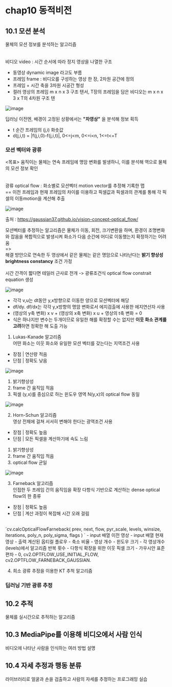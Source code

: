 # chap10 동적비전

## 10.1 모션 분석
물체의 모션 정보를 분석하는 알고리즘     
</br>   
비디오 video : 시간 순서에 따라 정지 영상을 나열한 구조
- 동영상 dynamic image 라고도 부름
- 프레임 frame : 비디오를 구성하는 영상 한 장, 2차원 공간에 정의
- 프레임 + 시간 축을 3차원 시공간 형성
- 컬러 영상의 프레임 m x n x 3 구조 텐서, T장의 프레임을 담은 비디오는 m x n x 3 x T의 4차원 구조 텐

![image](https://user-images.githubusercontent.com/109460178/230826555-a15d9048-c47f-4a54-b076-2f9a408fafec.png)

딥러닝 이전엔, 배경이 고정된 상황에서는 **"차영상"** 을 분석해 정보 획득
- t 순간 프레임의 (j,i) 화솟값
- d(j,i,t) = |f(j,i,0)-f(j,i,t)|, 0<=j<m, 0<=i<n, 1<=t<=T

### 모션 벡터와 광류
<목표> 움직이는 물체는 연속 프레임에 명암 변화를 발생하니, 이를 분석해 역으로 물체의 모션 정보 확인     
</br>   
광류 optical flow : 화소별로 모션벡터 motion vector를 추정해 기록한 맵     
== 이전 프레임과 현재 프레임의 차이를 이용하고 픽셀값과 픽셀과의 관계를 통해 각 픽셀의 이동motion을 계산해 추출 

![image](https://user-images.githubusercontent.com/109460178/230829666-2ef6ce34-2e00-46bb-948b-df0fa05be354.png)

출처 : https://gaussian37.github.io/vision-concept-optical_flow/

모션벡터를 추정하는 알고리즘은 물체가 이동, 회전, 크기변환을 하며, 환경이 조명변화와 잡음을 복합적으로 발생시켜 화소가 다음 순간에 어디로 이동했는지 확정하기는 어려움        
=>    
해결 방안으로 연속한 두 영상에서 같은 물체는 같은 명암으로 나타난다는 **밝기 향상성 brightness constancy** 조건 가정     
<br>
시간 간격이 짧다면 테일러 근사로 전개 -> 광류조건식 optical flow constrait equation 생성

![image](https://user-images.githubusercontent.com/109460178/230828050-20fdccc1-9f01-43b2-be85-932c4a7a70cb.png)

+ 각각 v,u는 dt동안 y,x방향으로 이동한 양으로 모션벡터에 해당
+ df/dy. df/dx는 각각 y,x방향의 명암 변화로서 에지검출에 사용한 에지연산자 사용
+ (영상의 y축 변화) x v + (영상의 x축 변화) x u + 영상의 t축 변화 = 0
+ 식은 하나지만 변수는 두개이므로 유일한 해를 확정할 수는 없지만 **이웃 화소 관계를 고려**하면 정확한 해 도출 가능

1. Lukas-Kanade 알고리즘   
  어떤 화소는 이웃 화소와 유일한 모션 벡터를 갖는다는 지역조건 사용    
  - 장점 | 연산량 적음  
  - 단점 | 정확도 낮음

![image](https://user-images.githubusercontent.com/109460178/230831582-fe7a564a-c7a4-4af6-a417-75fd5d38e3b2.png)

  1) 밝기향상성
  2) frame 간 움직임 적음 
  3) 픽셀 (y,x)를 중심으로 하는 윈도우 영역 N(y,x)의 optical flow 동일
   
![image](https://user-images.githubusercontent.com/109460178/230830533-6f5e25b4-1961-4f08-998d-0d57879caedc.png)

 
2. Horn-Schun 알고리즘           
  영상 전체에 걸쳐 서서히 변해야 한다는 광역조건 사용   
  - 장점 | 정확도 높음  
  - 단점 | 모든 픽셀을 계산하기에 속도 느림
  
  1) 밝기향상성
  2) frame 간 움직임 적음 
  3) optical flow 균일
  
  ![image](https://user-images.githubusercontent.com/109460178/230830562-a637a7ce-06cc-4a6d-997b-4414af0c0102.png)

3. Farneback 알고리즘              
  인접한 두 프레임 간의 움직임을 확장 다항식 기반으로 계산하는 dense optical flow의 한 종류
  - 장점 | 정확도 높음  
  - 단점 | 계산 과정이 복잡해 시간 오래 걸림
</br>
  `cv.calcOpticalFlowFarneback(	prev, next, flow, pyr_scale, levels, winsize, iterations, poly_n, poly_sigma, flags	) `
  - input 배열 이전 영상
  - input 배열 현재 영상
  - 출력 계산된 옵티컬 플로우
  - 축소 비율
  - 영상 개수 
  - 윈도우 크기
  - 각 영상개수(levels)에서 알고리즘 반복 횟수
  - 다항식 확장을 위한 이웃 픽셀 크기
  - 가우시안 표준편차
  -  0, cv2.OPTFLOW_USE_INITIAL_FLOW, cv2.OPTFLOW_FARNEBACK_GAUSSIAN.

4. 희소 광류 추정을 이용한 KT 추척 알고리즘













### 딥러닝 기반 광류 추정



















## 10.2 추적
물체를 실시간으로 추적하는 알고리즘




## 10.3 MediaPipe를 이용해 비디오에서 사람 인식
비디오에 나타난 사람을 인식하는 여러 방법 설명



## 10.4 자세 추정과 행동 분류
라이브러리로 얼굴과 손을 검출하고 사람의 자세를 추정하는 프로그래밍 실습
